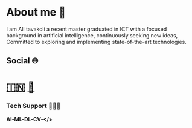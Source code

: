 # About me 📝

I am Ali tavakoli a recent master graduated in ICT with a focused background in artificial intelligence, continuously seeking new ideas, 
Committed to exploring and implementing state-of-the-art technologies.

## Social 🌐
# [🇮🇳](https://www.linkedin.com/in/ali-tavakoliyaraki/)  [📧](mailto:alee.tavakoli1@gmail.com)

### Tech Support 👨🏻‍💻
**AI-ML-DL-CV-</>**
